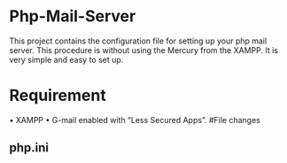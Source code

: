 # Php-Mail-Server
This project contains the configuration file for setting up your php mail server. This procedure is without using the Mercury from the XAMPP. It is very simple and easy to set up.
# Requirement
•	XAMPP 
•	G-mail enabled with “Less Secured Apps”.
#File changes
## php.ini
